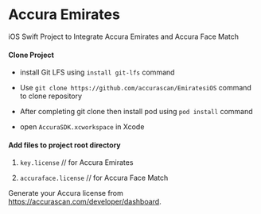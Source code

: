 # Accura Emirates

iOS Swift Project to Integrate Accura Emirates  and Accura Face Match

#### Clone Project

*  install Git LFS using `install git-lfs` command

* Use `git clone https://github.com/accurascan/EmiratesiOS` command to clone repository

* After completing git clone then install pod using `pod install` command

* open `AccuraSDK.xcworkspace` in Xcode

#### Add files to project root directory

1. `key.license` // for Accura Emirates

2. `accuraface.license` // for Accura Face Match

Generate your Accura license from https://accurascan.com/developer/dashboard.
